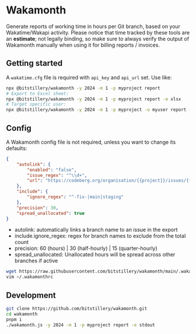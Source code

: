 # Wakamonth

Generate reports of working time in hours per Git branch, based on your Wakatime/Wakapi activity.
Please notice that time tracked by these tools are an **estimate**; not legally binding,
so make sure to always verify the output of Wakamonth manually when using it for billing
reports / invoices.

## Getting started

A `wakatime.cfg` file is required with `api_key` and `api_url` set. Use like:

```bash
npx @bitstillery/wakamonth -y 2024 -m 1 -p myproject report
# Export to Excel sheet:
npx @bitstillery/wakamonth -y 2024 -m 1 -p myproject report -e xlsx
# Target specific user:
npx @bitstillery/wakamonth -y 2024 -m 1 -p myproject -u myuser report -e xlsx
```

## Config

A Wakamonth config file is not required, unless you want to change its defaults:

```json
{
    "autolink": {
        "enabled": "false",
        "issue_regex": "^\\d+",
        "url": "https://codeberg.org/organisation/{{project}}/issues/{{issue}}"
    },
    "include": {
        "ignore_regex": "^-fix-|main|staging"
    },
    "precision": 30,
    "spread_unallocated": true
}
```

* autolink: automatically links a branch name to an issue in the export
* include.ignore_regex: regex for branch names to exclude from the total count
* precision: 60 (hours) | 30 (half-hourly) | 15 (quarter-hourly)
* spread_unallocated: Unallocated hours will be spread across other branches if active

```bash
wget https://raw.githubusercontent.com/bitstillery/wakamonth/main/.wakamonthrc.example -o ~/.wakamonthrc
vim ~/.wakamonthrc
```

## Development

```bash
git clone https://github.com/bitstillery/wakamonth.git
cd wakamonth
pnpm i
./wakamonth.js -y 2024 -m 1 -p myproject report -e stdout
```
